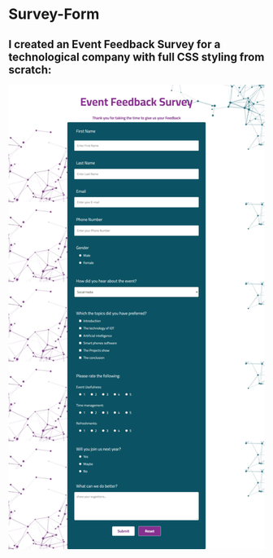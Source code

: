 # Survey-Form

## I created an Event Feedback Survey for a technological company with full CSS styling from scratch:


![Survey-Form Photo](./survey.png)
